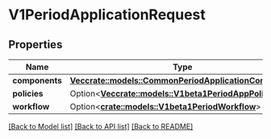 # V1PeriodApplicationRequest

## Properties

Name | Type | Description | Notes
------------ | ------------- | ------------- | -------------
**components** | [**Vec<crate::models::CommonPeriodApplicationComponent>**](common.ApplicationComponent.md) |  | 
**policies** | Option<[**Vec<crate::models::V1beta1PeriodAppPolicy>**](v1beta1.AppPolicy.md)> |  | [optional]
**workflow** | Option<[**crate::models::V1beta1PeriodWorkflow**](v1beta1.Workflow.md)> |  | [optional]

[[Back to Model list]](../README.md#documentation-for-models) [[Back to API list]](../README.md#documentation-for-api-endpoints) [[Back to README]](../README.md)


